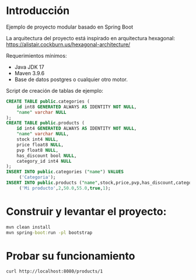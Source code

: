# Introducción 
Ejemplo de proyecto modular basado en Spring Boot

La arquitectura del proyecto está inspirado en arquitectura hexagonal:
https://alistair.cockburn.us/hexagonal-architecture/

Requerimientos mínimos:
- Java JDK 17
- Maven 3.9.6
- Base de datos postgres o cualquier otro motor.

Script de creación de tablas de ejemplo:
```sql
CREATE TABLE public.categories (
	id int8 GENERATED ALWAYS AS IDENTITY NOT NULL,
	"name" varchar NULL
);
CREATE TABLE public.products (
	id int4 GENERATED ALWAYS AS IDENTITY NOT NULL,
	"name" varchar NULL,
	stock int4 NULL,
	price float8 NULL,
	pvp float8 NULL,
	has_discount bool NULL,
	category_id int4 NULL
);
INSERT INTO public.categories ("name") VALUES
	 ('Categoria');
INSERT INTO public.products ("name",stock,price,pvp,has_discount,category_id) VALUES
	 ('Mi producto',2,50.0,55.0,true,1);


```

# Construir y levantar el proyecto:
```cmd
mvn clean install
mvn spring-boot:run -pl bootstrap
```

# Probar su funcionamiento
```
curl http://localhost:8080/products/1
```

